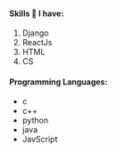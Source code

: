 #### Skills 🧰 I have:
1. Django
2. ReactJs
3. HTML
4. CS

#### Programming Languages:
- c
- c++
- python
- java
- JavScript

